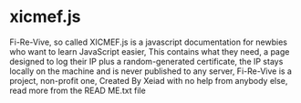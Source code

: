 # xicmef.js
Fi-Re-Vive, so called XICMEF.js is a javascript documentation for newbies who want to learn JavaScript easier, This contains what they need, a page designed to log their IP plus a random-generated certificate, the IP stays locally on the machine and is never published to any server, Fi-Re-Vive is a project, non-profit one, Created By Xeiad with no help from anybody else, read more from the READ ME.txt file
